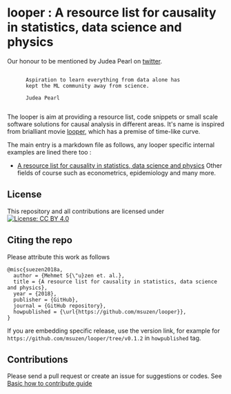 # looper : A resource list for causality in statistics, data science and physics

Our honour to be mentioned by Judea Pearl on [twitter](https://twitter.com/ceobillionaire/status/1388630546797023232).

```
 
      Aspiration to learn everything from data alone has 
      kept the ML community away from science.
      
      Judea Pearl
      
```

The looper is aim at providing a resource list, code snippets or small scale software solutions for causal analysis in different areas. 
It's name is inspired from brialliant movie [looper](https://en.wikipedia.org/wiki/Looper_(film)), which has a premise of time-like curve.

The main entry is a markdown file as follows, any looper specific internal examples 
are lined there too : 

* [A resource list for causality in statistics, data science and physics](looper.md)
  Other  fields of course such as econometrics, epidemiology and many more.

## License

This repository and all contributions are licensed under
[![License: CC BY 4.0](https://i.creativecommons.org/l/by/4.0/88x31.png)](https://creativecommons.org/licenses/by/4.0/)

## Citing the repo

Please attribute this work as follows

```
@misc{suezen2018a,
  author = {Mehmet S{\"u}zen et. al.},
  title = {A resource list for causality in statistics, data science and physics},
  year = {2018},
  publisher = {GitHub},
  journal = {GitHub repository},
  howpublished = {\url{https://github.com/msuzen/looper}},
}
```
If you are embedding specific release, use the version link, for example for `https://github.com/msuzen/looper/tree/v0.1.2`
in `howpublished` tag.

## Contributions

Please send a pull request or create an issue for suggestions or codes. See [Basic how to contribute guide](contribution_guide.md)

